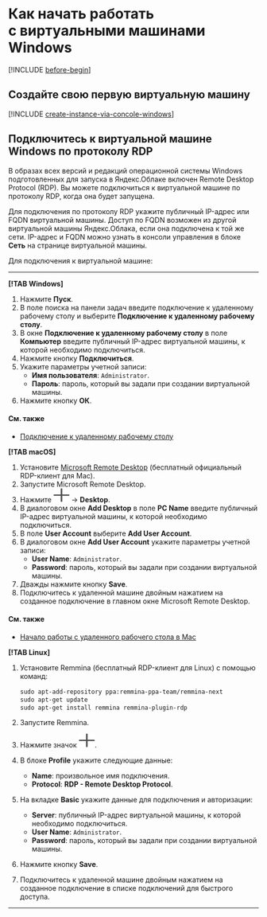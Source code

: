 # Как начать работать с виртуальными машинами Windows

[!INCLUDE [before-begin](../../_includes/before-begin.md)]

## Создайте свою первую виртуальную машину

[!INCLUDE [create-instance-via-concole-windows](../_includes_service/create-instance-via-concole-windows.md)]

## Подключитесь к виртуальной машине Windows по протоколу RDP

В образах всех версий и редакций операционной системы Windows подготовленных для запуска в Яндекс.Облаке включен Remote Desktop Protocol (RDP). Вы можете подключиться к виртуальной машине по протоколу RDP, когда она будет запущена.

Для подключения по протоколу RDP укажите публичный IP-адрес или FQDN виртуальной машины. Доступ по FQDN возможен из другой виртуальной машины Яндекс.Облака, если она подключена к той же сети. IP-адрес и FQDN можно узнать в консоли управления в блоке **Сеть** на странице виртуальной машины.

Для подключения к виртуальной машине:

---

**[!TAB Windows]**

1. Нажмите **Пуск**.
2. В поле поиска на панели задач введите подключение к удаленному рабочему столу и выберите **Подключение к удаленному рабочему столу**.
3. В окне **Подключение к удаленному рабочему столу** в поле **Компьютер** введите публичный IP-адрес виртуальной машины, к которой необходимо подключиться.
4. Нажмите кнопку **Подключиться**.
5. Укажите параметры учетной записи:
    - **Имя пользователя**: `Administrator`.
    - **Пароль**: пароль, который вы задали при создании виртуальной машины.
6. Нажмите кнопку **ОК**.

#### См. также
- [Подключение к удаленному рабочему столу](https://support.microsoft.com/ru-ru/help/17463/windows-7-connect-to-another-computer-remote-desktop-connection)

**[!TAB macOS]**

1. Установите [Microsoft Remote Desktop](https://itunes.apple.com/ru/app/microsoft-remote-desktop/id1295203466) (бесплатный официальный RDP-клиент для Mac).
2. Запустите Microsoft Remote Desktop.
3. Нажмите ![](../../_assets/plus.svg) → **Desktop**.
4. В диалоговом окне **Add Desktop** в поле **PC Name** введите публичный IP-адрес виртуальной машины, к которой необходимо подключиться.
5. В поле **User Account** выберите **Add User Account**.
6. В диалоговом окне **Add User Account** укажите параметры учетной записи:
    - **User Name**: `Administrator`.
    - **Password**: пароль, который вы задали при создании виртуальной машины.
7. Дважды нажмите кнопку **Save**.
8. Подключитесь к удаленной машине двойным нажатием на созданное подключение в главном окне Microsoft Remote Desktop.

#### См. также
- [Начало работы с удаленного рабочего стола в Mac](https://docs.microsoft.com/ru-ru/windows-server/remote/remote-desktop-services/clients/remote-desktop-mac)

**[!TAB Linux]**

1. Установите Remmina (бесплатный RDP-клиент для Linux) с помощью команд:

    ```
    sudo apt-add-repository ppa:remmina-ppa-team/remmina-next
    sudo apt-get update
    sudo apt-get install remmina remmina-plugin-rdp
    ```

2. Запустите Remmina.
3. Нажмите значок ![](../../_assets/plus.svg).
4. В блоке **Profile** укажите следующие данные:
    - **Name**: произвольное имя подключения.
    - **Protocol**: **RDP - Remote Desktop Protocol**.
5. На вкладке **Basic** укажите данные для подключения и авторизации:
    - **Server**: публичный IP-адрес виртуальной машины, к которой необходимо подключиться.
    - **User Name**: `Administrator`.
    - **Password**: пароль, который вы задали при создании виртуальной машины.
6. Нажмите кнопку **Save**.
7. Подключитесь к удаленной машине двойным нажатием на созданное подключение в списке подключений для быстрого доступа.

---
